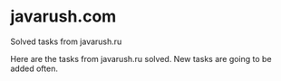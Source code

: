 # javarush.com
Solved tasks from javarush.ru

Here are the tasks from javarush.ru solved. New tasks are going to be added often.
